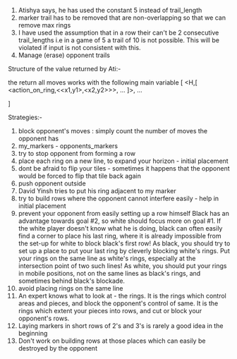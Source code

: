 1. Atishya says, he has used the constant 5 instead of trail_length
2. marker trail has to be removed that are non-overlapping so that we can remove max rings
3. I have used the assumption that in a row their can't be 2 consecutive trail_lengths i.e in a game of 5 a trail of 10 is not possible. This will be violated if input is not consistent with this.
4. Manage (erase) opponent trails


Structure of the value returned by Ati:-

the return all moves works with the following main variable
[
	<H,[
		<action_on_ring,<<x1,y1>,<x2,y2>>>,
		...
		]>,
	...

]

Strategies:-
1. block opponent's moves : simply count the number of moves the opponent has
2. my_markers - opponents_markers
4. try to stop opponent from forming a row
5. place each ring on a new line, to expand your horizon - initial placement
6. dont be afraid to flip your tiles - sometimes it happens that the opponent would be forced to flip that tile back again
7. push opponent outside
8. David Yinsh tries to put his ring adjacent to my marker
9. try to build rows where the opponent cannot interfere easily - help in initial placement
10. prevent your opponent from easily setting up a row himself
Black has an advantage towards goal #2, so white should focus more on goal #1. If the white player doesn't know what he is doing, black can often easily find a corner to place his last ring, where it is already impossible from the set-up for white to block black's first row!
As black, you should try to set up a place to put your last ring by cleverly blocking white's rings. Put your rings on the same line as white's rings, especially at the intersection point of two such lines!
As white, you should put your rings in mobile positions, not on the same lines as black's rings, and sometimes behind black's blockade.
11. avoid placing rings on the same line 
12. An expert knows what to look at - the rings. It is the rings which control areas and pieces, and block the opponent's control of same. It is the rings which extent your pieces into rows, and cut or block your opponent's rows. 
13. Laying markers in short rows of 2's and 3's is rarely a good idea in the beginning
14. Don't work on building rows at those places which can easily be destroyed by the opponent